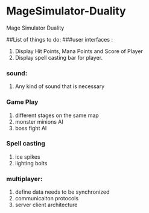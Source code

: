 # MageSimulator-Duality
Mage Simulator Duality


##List of things to do:
###user interfaces : 
1. Display Hit Points, Mana Points and Score of Player
2. Display spell casting bar for player.

### sound:
1. Any kind of sound that is necessary

### Game Play
1. different stages on the same map
2. monster minions AI
2. boss fight AI

### Spell casting
1. ice spikes
2. lighting bolts

### multiplayer:
1. define data needs to be synchronized 
2. communicaiton protocols
3. server client architecture

